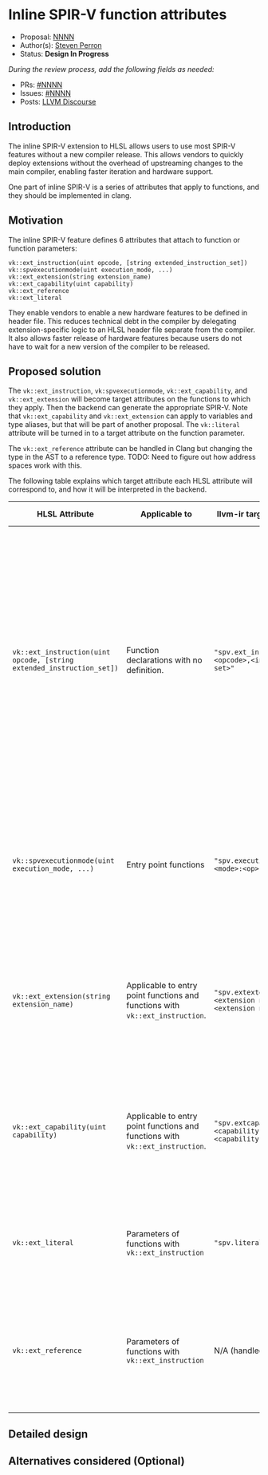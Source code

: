 <!-- {% raw %} -->

# Inline SPIR-V function attributes

*   Proposal: [NNNN](NNNN-inline-spirv-function-attributes.md)
*   Author(s): [Steven Perron](https://github.com/s-perron)
*   Status: **Design In Progress**

*During the review process, add the following fields as needed:*

*   PRs: [#NNNN](https://github.com/llvm/llvm-project/pull/NNNN)
*   Issues: [#NNNN](https://github.com/llvm/llvm-project/issues/NNNN)
*   Posts: [LLVM Discourse](https://discourse.llvm.org/)

## Introduction

The inline SPIR-V extension to HLSL allows users to use most SPIR-V features
without a new compiler release. This allows vendors to quickly deploy extensions
without the overhead of upstreaming changes to the main compiler, enabling
faster iteration and hardware support.

One part of inline SPIR-V is a series of attributes that apply to functions, and
they should be implemented in clang.

## Motivation

The inline SPIR-V feature defines 6 attributes that attach to function or
function parameters:

```hlsl
vk::ext_instruction(uint opcode, [string extended_instruction_set])
vk::spvexecutionmode(uint execution_mode, ...)
vk::ext_extension(string extension_name)
vk::ext_capability(uint capability)
vk::ext_reference
vk::ext_literal
```

They enable vendors to enable a new hardware features to be defined in header
file. This reduces technical debt in the compiler by delegating
extension-specific logic to an HLSL header file separate from the compiler. It
also allows faster release of hardware features because users do not have to
wait for a new version of the compiler to be released.

## Proposed solution

The `vk::ext_instruction`, `vk:spvexecutionmode`, `vk::ext_capability`, and
`vk::ext_extension` will become target attributes on the functions to which they
apply. Then the backend can generate the appropriate SPIR-V. Note that
`vk::ext_capability` and `vk::ext_extension` can apply to variables and type
aliases, but that will be part of another proposal. The `vk::literal` attribute
will be turned in to a target attribute on the function parameter.

The `vk::ext_reference` attribute can be handled in Clang but changing the type
in the AST to a reference type. TODO: Need to figure out how address spaces work
with this.

The following table explains which target attribute each HLSL attribute will
correspond to, and how it will be interpreted in the backend.

HLSL Attribute                                                        | Applicable to                                                                 | llvm-ir target attribute                                     | Attribute Description
--------------------------------------------------------------------- | ----------------------------------------------------------------------------- | ------------------------------------------------------------ | ---------------------
`vk::ext_instruction(uint opcode, [string extended_instruction_set])` | Function declarations with no definition.                                     | `"spv.ext_instruction"="<opcode>,<instruction set>"`         | Calls to functions with this attribute are replaced by a single SPIR-V instruction.<br>If `<instruction set>` is the empty string, then it will generate the core SPIR-V instruction with the given opcode.<br>Otherwise, it will create an `OpExtInst` instruction, where the instruction is `<opcode>` in the given instruction set.
`vk::spvexecutionmode(uint execution_mode, ...)`                      | Entry point functions                                                         | `"spv.executionmode"="<mode>:<op>..."`                       | For each execution mode, a separate `OpExecuteMode` instruction is generated with the given operands. The operands are interpreted as literal integers.
`vk::ext_extension(string extension_name)`                            | Applicable to entry point functions and functions with `vk::ext_instruction`. | `"spv.extextension"="<extension name>,<extension name>,..."` | A separate `OpExtension` instruction is added for each extension name. The extension is added to the list of allowed extensions in the SPIR-V backend.
`vk::ext_capability(uint capability)`                                 | Applicable to entry point functions and functions with `vk::ext_instruction`. | `"spv.extcapability"="<capability id>: <capability id>..."`  | A separate `OpCapability` instruction is added for each capability. The capability is added to the list of allowed capabilities in the SPIR-V backend.
`vk::ext_literal`                                                     | Parameters of functions with `vk::ext_instruction`                            | `"spv.literal"`                                              | The parameter is encoded as a literal in the SPIR-V instruction instead of generating an `OpConstant`.
`vk::ext_reference`                                                   | Parameters of functions with `vk::ext_instruction`                            | N/A (handled in Clang)                                       | The parameter's type is modified to a reference type in the Clang AST. (Address space handling needs further investigation.)

## Detailed design

## Alternatives considered (Optional)

<!-- {% endraw %} -->
